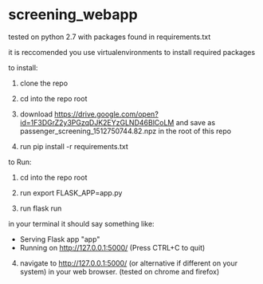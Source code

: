 # screening_webapp

tested on python 2.7 with packages found in requirements.txt

it is reccomended you use virtualenvironments to install required packages

to install:

1) clone the repo

2) cd into the repo root

3) download https://drive.google.com/open?id=1F3DGrZ2y3PGzqDJK2EYzGLND46BlCoLM and save as passenger_screening_1512750744.82.npz in the root of this repo

4) run pip install -r requirements.txt

to Run:

1) cd into the repo root

2) run export FLASK_APP=app.py

3) run flask run

in your terminal it should say something like:
  * Serving Flask app "app"
  * Running on http://127.0.0.1:5000/ (Press CTRL+C to quit)  
4) navigate to http://127.0.0.1:5000/ (or alternative if different on your system) in your web browser. (tested on chrome and firefox)
